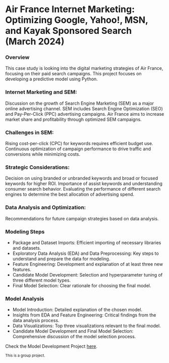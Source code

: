# Air France Internet Marketing: Optimizing Google, Yahoo!, MSN, and Kayak Sponsored Search (March 2024)

### Overview
This case study is looking into the digital marketing strategies of Air France, focusing on their paid search campaigns. This project focuses on developing a predictive model using Python.

### Internet Marketing and SEM:
Discussion on the growth of Search Engine Marketing (SEM) as a major online advertising channel.
SEM includes Search Engine Optimization (SEO) and Pay-Per-Click (PPC) advertising campaigns.
Air France aims to increase market share and profitability through optimized SEM campaigns.

### Challenges in SEM:
Rising cost-per-click (CPC) for keywords requires efficient budget use.
Continuous optimization of campaign performance to drive traffic and conversions while minimizing costs.

### Strategic Considerations:
Decision on using branded or unbranded keywords and broad or focused keywords for higher ROI.
Importance of assist keywords and understanding consumer search behavior.
Evaluating the performance of different search engines to determine the best allocation of advertising spend.

### Data Analysis and Optimization:
Recommendations for future campaign strategies based on data analysis.



### Modeling Steps
- Package and Dataset Imports: Efficient importing of necessary libraries and datasets.
- Exploratory Data Analysis (EDA) and Data Preprocessing: Key steps to understand and prepare the data for modeling.
- Feature Engineering: Development and explanation of at least three new features.
- Candidate Model Development: Selection and hyperparameter tuning of three different model types.
- Final Model Selection: Clear rationale for choosing the final model.

### Model Analysis
- Model Introduction: Detailed explanation of the chosen model.
- Insights from EDA and Feature Engineering: Critical findings from the data analysis process.
- Data Visualizations: Top three visualizations relevant to the final model.
- Candidate Model Development and Final Model Selection: Comprehensive discussion of the model selection process.

Check the Model Development Project [here](https://github.com/kbatin/Air-France-SEM-campaigns/blob/main/Model%20Development%20in%20Python.ipynb).


<sub>This is a group project.</sub>
